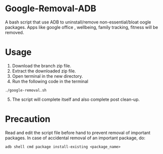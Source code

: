 # Google-Removal-ADB
A bash script that use ADB to uninstall/remove non-essential/bloat oogle packages.
Apps like google office , wellbeing, family tracking, fitness will be removed.


# Usage
1. Download the branch zip file.
2. Extract the downloaded zip file.
3. Open terminal in the new directory.
4. Run the following code in the terminal
```
./google-removal.sh

```

5. The script will complete itself and also complete post clean-up.

# Precaution
Read and edit the script file before hand to prevent removal of important packages. 
In case of accidental removal of an  important package, do:

```
adb shell cmd package install-existing <package_name>
```
